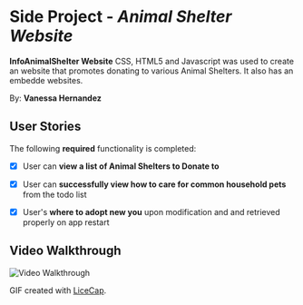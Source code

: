 
# Side Project  - *Animal Shelter Website* 

**InfoAnimalShelter Website** CSS, HTML5 and Javascript was used to create an website that promotes donating to various Animal Shelters. It also has an embedde websites.

By: **Vanessa Hernandez**



## User Stories

The following **required** functionality is completed:

* [x] User can **view a list of Animal Shelters to Donate to**
* [x] User can **successfully view how to care for common household pets** from the todo list
* [x] User's **where to adopt new you** upon modification and and retrieved properly on app restart


## Video Walkthrough

<img src='Demo.gif' title='Video Walkthrough' width='' alt='Video Walkthrough' />

GIF created with [LiceCap](http://www.cockos.com/licecap/).

